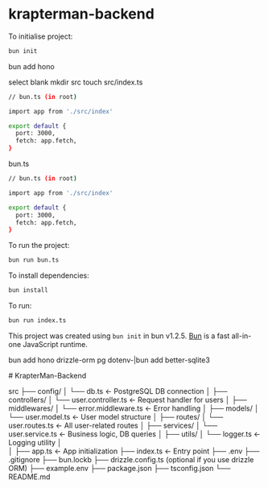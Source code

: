 # krapterman-backend

To initialise project:

```bash
bun init
```

bun add hono

select blank
mkdir src
touch src/index.ts

```bash
// bun.ts (in root)

import app from './src/index'

export default {
  port: 3000,
  fetch: app.fetch,
}
```

bun.ts

```bash
// bun.ts (in root)

import app from './src/index'

export default {
  port: 3000,
  fetch: app.fetch,
}
```
To run the project:

```bash
bun run bun.ts
```


To install dependencies:

```bash
bun install
```

To run:

```bash
bun run index.ts
```

This project was created using `bun init` in bun v1.2.5. [Bun](https://bun.sh) is a fast all-in-one JavaScript runtime.

bun add hono drizzle-orm pg dotenv-|bun add better-sqlite3

#   K r a p t e r M a n - B a c k e n d 
 
 

src
├── config/
│   └── db.ts              ← PostgreSQL DB connection
│
├── controllers/
│   └── user.controller.ts ← Request handler for users
│
├── middlewares/
│   └── error.middleware.ts ← Error handling
│
├── models/
│   └── user.model.ts      ← User model structure
│
├── routes/
│   └── user.routes.ts     ← All user-related routes
│
├── services/
│   └── user.service.ts    ← Business logic, DB queries
│
├── utils/
│   └── logger.ts          ← Logging utility
│    
│
├── app.ts                  ← App initialization
├── index.ts                ← Entry point
├── .env
├── .gitignore
├── bun.lockb
├── drizzle.config.ts (optional if you use drizzle ORM)
├── example.env
├── package.json
├── tsconfig.json
└── README.md
